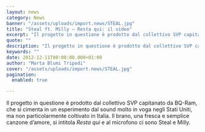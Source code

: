 ```yaml
---
layout: news
category: News
banner: "/assets/uploads/import.news/STEAL.jpg"
title: "Steal ft. Milly – Resta qui: il video"
excerpt: "Il progetto in questione è prodotto dal collettivo SVP capitanato da  BQ-Ram, che si cimenta in un esperimento dal sound molto in voga negli Stati Uniti, ma non particolarmente coltivato in Italia. Il brano, una fresca e semplice canzone d’amore, si intitola Resta qui e al microfono ci sono Steal e Milly"
quote: ""
description: "Il progetto in questione è prodotto dal collettivo SVP capitanato da  BQ-Ram, che si cimenta in un esperimento dal sound molto in voga negli Stati Uniti, ma non particolarmente coltivato in Italia. Il brano, una fresca e semplice canzone d’amore, si intitola Resta qui e al microfono ci sono Steal e Milly"
keywords: ""
date: 2012-12-11T00:00:00.000+01:00
author: "Marta Blumi Tripodi"
cover: "/assets/uploads/import.news/STEAL.jpg"
pagination:
  enabled: true

---
```


Il progetto in questione è prodotto dal collettivo SVP capitanato da BQ-Ram, che si cimenta in un esperimento dal sound molto in voga negli Stati Uniti, ma non particolarmente coltivato in Italia. Il brano, una fresca e semplice canzone d’amore, si intitola _Resta qui_ e al microfono ci sono Steal e Milly.  